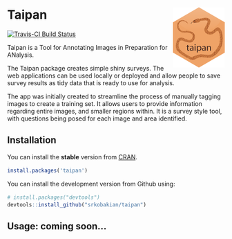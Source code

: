 
<!-- README.md is generated from README.Rmd. Please edit that file -->
Taipan <img src="man/figures/taipan.png" align="right" />
=========================================================

[![Travis-CI Build Status](https://travis-ci.org/srkob1/taipan.svg?branch=master)](https://travis-ci.org/srkob1/taipan)

Taipan is a Tool for Annotating Images in Preparation for ANalysis.

The Taipan package creates simple shiny surveys. The web applications can be used locally or deployed and allow people to save survey results as tidy data that is ready to use for analysis.

The app was initially created to streamline the process of manually tagging images to create a training set. It allows users to provide information regarding entire images, and smaller regions within. It is a survey style tool, with questions being posed for each image and area identified.

Installation
------------

You can install the **stable** version from
[CRAN](https://cran.r-project.org/package=taipan).

``` r
install.packages('taipan')
```

You can install the development version from Github using:

``` r
# install.packages("devtools")
devtools::install_github("srkobakian/taipan")
```

Usage: coming soon...
---------------------
